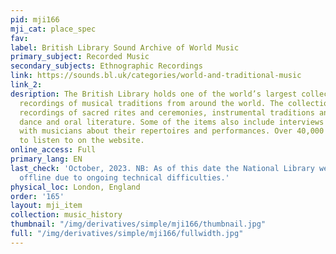 ```yaml
---
pid: mji166
mji_cat: place_spec
fav: 
label: British Library Sound Archive of World Music
primary_subject: Recorded Music
secondary_subjects: Ethnographic Recordings
link: https://sounds.bl.uk/categories/world-and-traditional-music
link_2: 
desription: The British Library holds one of the world’s largest collections of field
  recordings of musical traditions from around the world. The collection includes
  recordings of sacred rites and ceremonies, instrumental traditions and folk songs,
  dance and oral literature. Some of the items also include interviews and conversations
  with musicians about their repertoires and performances. Over 40,000 items are available
  to listen to on the website.
online_access: Full
primary_lang: EN
last_check: 'October, 2023. NB: As of this date the National Library website is partially
  offline due to ongoing technical difficulties.'
physical_loc: London, England
order: '165'
layout: mji_item
collection: music_history
thumbnail: "/img/derivatives/simple/mji166/thumbnail.jpg"
full: "/img/derivatives/simple/mji166/fullwidth.jpg"
---
```

